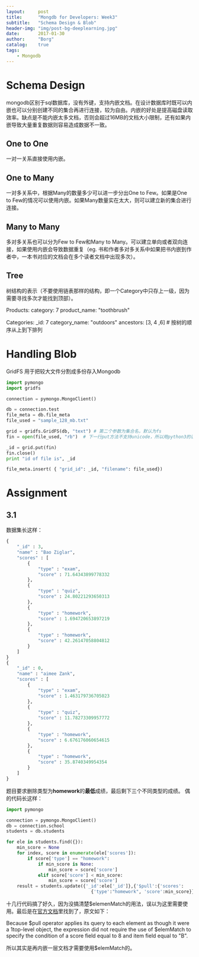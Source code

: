 ```yaml
---
layout: 	post
title:		"Mongdb for Developers: Week3"
subtitle:	"Schema Design & Blob"
header-img:	"img/post-bg-deeplearning.jpg"
date:		2017-01-30
author: 	"Borg"
catalog:	true
tags:
    - Mongodb
---
```

# Schema Design
mongodb区别于sql数据库，没有外键，支持内嵌文档。在设计数据库时既可以内嵌也可以分别创建不同的集合再进行连接，较为自由。内嵌的好处是提高磁盘读取效率。缺点是不能内嵌太多文档，否则会超过16MB的文档大小限制，还有如果内嵌导致大量重复数据则容易造成数据不一致。

## One to One
一对一关系直接使用内嵌。

## One to Many
一对多关系中，根据Many的数量多少可以进一步分出One to Few。如果是One to Few的情况可以使用内嵌。如果Many数量实在太大，则可以建立新的集合进行连接。

## Many to Many
多对多关系也可以分为Few to Few和Many to Many。可以建立单向或者双向连接，如果使用内嵌会导致数据重复（eg. 书和作者多对多关系中如果把书内嵌到作者中，一本书对应的文档会在多个读者文档中出现多次）。

## Tree
树结构的表示（不要使用链表那样的结构，即一个Category中只存上一级，因为需要寻找多次才能找到顶部）。  

Products:
  category: 7
  product_name: "toothbrush"

Categories:
  _id: 7
  category_name: "outdoors"
  ancestors: [3, 4 ,6]  # 按树的顺序从上到下排列

# Handling Blob
GridFS 用于把较大文件分割成多份存入Mongodb

```python
import pymongo
import gridfs

connection = pymongo.MongoClient()

db = connection.test
file_meta = db.file_meta
file_used = "sample_128_mb.txt"

grid = gridfs.GridFS(db, "text") # 第二个参数为集合名，默认为fs
fin = open(file_used, "rb")  # 下一行put方法不支持unicode，所以用python3的话需要用二进制方式读取

_id = grid.put(fin)
fin.close()
print "id of file is", _id

file_meta.insert( { "grid_id": _id, "filename": file_used})
```

# Assignment
## 3.1
数据集长这样：

```python
{
	"_id" : 3,
	"name" : "Bao Ziglar",
	"scores" : [
		{
			"type" : "exam",
			"score" : 71.64343899778332
		},
		{
			"type" : "quiz",
			"score" : 24.80221293650313
		},
		{
			"type" : "homework",
			"score" : 1.694720653897219
		},
		{
			"type" : "homework",
			"score" : 42.26147058804812
		}
	]
}
{
	"_id" : 0,
	"name" : "aimee Zank",
	"scores" : [
		{
			"type" : "exam",
			"score" : 1.463179736705023
		},
		{
			"type" : "quiz",
			"score" : 11.78273309957772
		},
		{
			"type" : "homework",
			"score" : 6.676176060654615
		},
		{
			"type" : "homework",
			"score" : 35.8740349954354
		}
	]
}
```
题目要求删除类型为**homework**的**最低**成绩，最后剩下三个不同类型的成绩。
偶的代码长这样：

```python
import pymongo

connection = pymongo.MongoClient()
db = connection.school
students = db.students

for ele in students.find({}):
    min_score = None
    for index, score in enumerate(ele['scores']):
        if score['type'] == "homework":
            if min_score is None:
                min_score = score['score']
            elif score['score'] < min_score:
                min_score = score['score']
    result = students.update({'_id':ele['_id']},{'$pull':{'scores':
                                {'type':"homework", 'score':min_score}}},multi=True)
```
十几行代码搞了好久，因为没搞清楚$elemenMatch的用法，误以为这里需要使用。最后是在[官方文档](https://docs.mongodb.com/manual/reference/operator/update/pull/#behavior)里找到了，原文如下：  

Because $pull operator applies its query to each element as though it were a 1top-level object, the expression did not require the use of $elemMatch to specify the condition of a score field equal to 8 and item field equal to "B".

所以其实是再内嵌一层文档才需要使用$elemMatch的。

